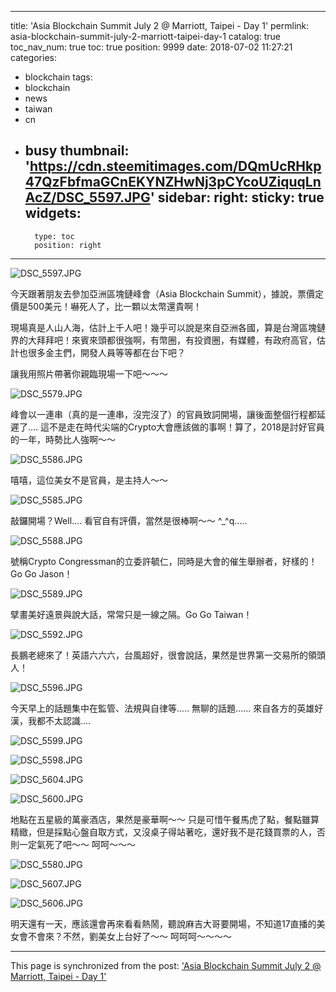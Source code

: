 
---
title: 'Asia Blockchain Summit July 2 @ Marriott, Taipei - Day 1'
permlink: asia-blockchain-summit-july-2-marriott-taipei-day-1
catalog: true
toc_nav_num: true
toc: true
position: 9999
date: 2018-07-02 11:27:21
categories:
- blockchain
tags:
- blockchain
- news
- taiwan
- cn
- busy
thumbnail: 'https://cdn.steemitimages.com/DQmUcRHkp47QzFbfmaGCnEKYNZHwNj3pCYcoUZiquqLnAcZ/DSC_5597.JPG'
sidebar:
    right:
        sticky: true
widgets:
    -
        type: toc
        position: right
---


![DSC_5597.JPG](https://cdn.steemitimages.com/DQmUcRHkp47QzFbfmaGCnEKYNZHwNj3pCYcoUZiquqLnAcZ/DSC_5597.JPG)

今天跟著朋友去參加亞洲區塊鏈峰會（Asia Blockchain Summit），據說，票價定價是500美元！嚇死人了，比一顆以太幣還貴啊！

現場真是人山人海，估計上千人吧！幾乎可以說是來自亞洲各國，算是台灣區塊鏈界的大拜拜吧！來賓來頭都很強啊，有幣圈，有投資圈，有媒體，有政府高官，估計也很多金主們，開發人員等等都在台下吧？

讓我用照片帶著你親臨現場一下吧～～～

![DSC_5579.JPG](https://cdn.steemitimages.com/DQmQMA6GDmjdoENAQ8uUsXPbN9qYUiLwH5FNX4NQNwsSEN7/DSC_5579.JPG)

峰會以一連串（真的是一連串，沒完沒了）的官員致詞開場，讓後面整個行程都延遲了.... 這不是走在時代尖端的Crypto大會應該做的事啊！算了，2018是討好官員的一年，時勢比人強啊～～

![DSC_5586.JPG](https://cdn.steemitimages.com/DQmbqMYGNqdoRk1hdJ9fwStSGAizL6cYp6uKzTDdoMUUbXQ/DSC_5586.JPG)

嘻嘻，這位美女不是官員，是主持人～～

![DSC_5585.JPG](https://cdn.steemitimages.com/DQmaNW7bRqBCKTH7xqsyZJv4Egh5oXaf3f6xvNjZ5yCMrHx/DSC_5585.JPG)

敲鑼開場？Well.... 看官自有評價，當然是很棒啊～～ ^_^q..... 

![DSC_5588.JPG](https://cdn.steemitimages.com/DQmVSTw2qHdZ6ajHrYM3yZhA3EYxAWSkJKd5iJY4vPx6kzn/DSC_5588.JPG)

號稱Crypto Congressman的立委許毓仁，同時是大會的催生舉辦者，好樣的！Go Go Jason！

![DSC_5589.JPG](https://cdn.steemitimages.com/DQmVT8PdjHgzuYTb25RBig5herv4XUuDWZatiZ9zdUmaqbz/DSC_5589.JPG)

擘畫美好遠景與說大話，常常只是一線之隔。Go Go Taiwan！

![DSC_5592.JPG](https://cdn.steemitimages.com/DQmSxQgBSSZSFmcTpZC32uAZYCRsfPcYBnjbzqFBvWsdmph/DSC_5592.JPG)

長鵬老總來了！英語六六六，台風超好，很會說話，果然是世界第一交易所的領頭人！

![DSC_5596.JPG](https://cdn.steemitimages.com/DQmPFxihiJut6WqmFNiQvZU5hdnRrJmaNo9d4y2AZ6NVrLb/DSC_5596.JPG)

今天早上的話題集中在監管、法規與自律等..... 無聊的話題......  來自各方的英雄好漢，我都不太認識....

![DSC_5599.JPG](https://cdn.steemitimages.com/DQmNg1Ce5zKZRKLAQGHJS9zxRpE1yJX8V82Q8mxUMJ9EG2t/DSC_5599.JPG)

![DSC_5598.JPG](https://cdn.steemitimages.com/DQmaD5HA4JPeYWANFpUerXHy7p6WjoC5SqaDKz6vv8n9zKc/DSC_5598.JPG)

![DSC_5604.JPG](https://cdn.steemitimages.com/DQmatNTB1RX4azDZNHGMwsugX6X6v77DSjCEGMDh1o8U1G2/DSC_5604.JPG)

![DSC_5600.JPG](https://cdn.steemitimages.com/DQmYM5B1KCAnUXtLSaNXEvLeXLxsueCdDW6vic6rk2JN1UZ/DSC_5600.JPG)

地點在五星級的萬豪酒店，果然是豪華啊～～ 只是可惜午餐馬虎了點，餐點雖算精緻，但是採點心盤自取方式，又沒桌子得站著吃，還好我不是花錢買票的人，否則一定氣死了吧～～ 呵呵～～～

![DSC_5580.JPG](https://cdn.steemitimages.com/DQmQfPnCgR1GSKN96bxsHEhbycjucr4VpPCZpLKbQDTYtKP/DSC_5580.JPG)

![DSC_5607.JPG](https://cdn.steemitimages.com/DQmUEQ26Jjzz9CbwyEo71toPzDSauHGGLHqyHyjTNuGBmdW/DSC_5607.JPG)

![DSC_5606.JPG](https://cdn.steemitimages.com/DQmZauzL6dJZq1mdhEomMZ8MuFhKwEXHVDmmgq7ubz1YtQo/DSC_5606.JPG)

明天還有一天，應該還會再來看看熱鬧，聽說麻吉大哥要開場，不知道17直播的美女會不會來？不然，劉美女上台好了～～ 呵呵呵～～～～



- - -

This page is synchronized from the post: ['Asia Blockchain Summit July 2 @ Marriott, Taipei - Day 1'](https://steemit.com/@deanliu/asia-blockchain-summit-july-2-marriott-taipei-day-1)
